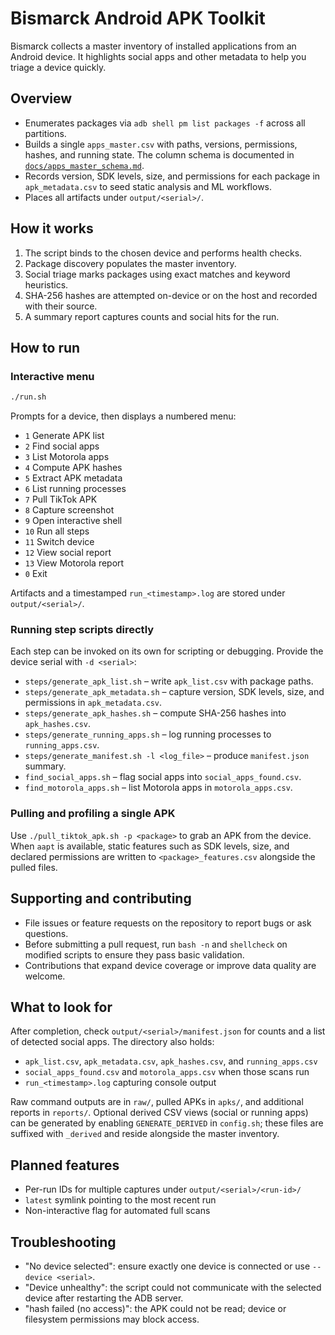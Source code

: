 # Bismarck Android APK Toolkit

Bismarck collects a master inventory of installed applications from an
Android device. It highlights social apps and other metadata to help you
triage a device quickly.

## Overview

- Enumerates packages via `adb shell pm list packages -f` across all
  partitions.
- Builds a single `apps_master.csv` with paths, versions, permissions,
  hashes, and running state. The column schema is documented in
  [`docs/apps_master_schema.md`](docs/apps_master_schema.md).
- Records version, SDK levels, size, and permissions for each package in
  `apk_metadata.csv` to seed static analysis and ML workflows.
- Places all artifacts under `output/<serial>/`.

## How it works

1. The script binds to the chosen device and performs health checks.
2. Package discovery populates the master inventory.
3. Social triage marks packages using exact matches and keyword heuristics.
4. SHA-256 hashes are attempted on-device or on the host and recorded with
   their source.
5. A summary report captures counts and social hits for the run.

## How to run

### Interactive menu

```bash
./run.sh
```

Prompts for a device, then displays a numbered menu:

- `1` Generate APK list
- `2` Find social apps
- `3` List Motorola apps
- `4` Compute APK hashes
- `5` Extract APK metadata
- `6` List running processes
- `7` Pull TikTok APK
- `8` Capture screenshot
- `9` Open interactive shell
- `10` Run all steps
- `11` Switch device
- `12` View social report
- `13` View Motorola report
- `0` Exit

Artifacts and a timestamped `run_<timestamp>.log` are stored under
`output/<serial>/`.

### Running step scripts directly

Each step can be invoked on its own for scripting or debugging. Provide the
device serial with `-d <serial>`:

- `steps/generate_apk_list.sh` – write `apk_list.csv` with package paths.
- `steps/generate_apk_metadata.sh` – capture version, SDK levels, size, and
  permissions in `apk_metadata.csv`.
- `steps/generate_apk_hashes.sh` – compute SHA-256 hashes into
  `apk_hashes.csv`.
- `steps/generate_running_apps.sh` – log running processes to
  `running_apps.csv`.
- `steps/generate_manifest.sh -l <log_file>` – produce `manifest.json` summary.
- `find_social_apps.sh` – flag social apps into `social_apps_found.csv`.
- `find_motorola_apps.sh` – list Motorola apps in `motorola_apps.csv`.

### Pulling and profiling a single APK

Use `./pull_tiktok_apk.sh -p <package>` to grab an APK from the device. When
`aapt` is available, static features such as SDK levels, size, and declared
permissions are written to `<package>_features.csv` alongside the pulled files.

## Supporting and contributing

- File issues or feature requests on the repository to report bugs or ask
  questions.
- Before submitting a pull request, run `bash -n` and `shellcheck` on
  modified scripts to ensure they pass basic validation.
- Contributions that expand device coverage or improve data quality are
  welcome.

## What to look for

After completion, check `output/<serial>/manifest.json` for counts and a list of
detected social apps. The directory also holds:

- `apk_list.csv`, `apk_metadata.csv`, `apk_hashes.csv`, and `running_apps.csv`
- `social_apps_found.csv` and `motorola_apps.csv` when those scans run
- `run_<timestamp>.log` capturing console output

Raw command outputs are in `raw/`, pulled APKs in `apks/`, and additional
reports in `reports/`. Optional derived CSV views (social or running apps) can
be generated by enabling `GENERATE_DERIVED` in `config.sh`; these files are
suffixed with `_derived` and reside alongside the master inventory.

## Planned features

- Per-run IDs for multiple captures under `output/<serial>/<run-id>/`
- `latest` symlink pointing to the most recent run
- Non-interactive flag for automated full scans

## Troubleshooting

- "No device selected": ensure exactly one device is connected or use
  `--device <serial>`.
- "Device unhealthy": the script could not communicate with the selected
  device after restarting the ADB server.
- "hash failed (no access)": the APK could not be read; device or filesystem
  permissions may block access.
